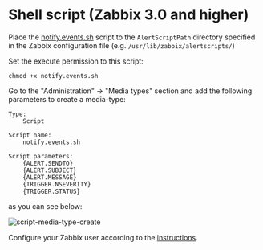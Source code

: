 # Shell script (Zabbix 3.0 and higher)

Place the [notify.events.sh](../../script/notify.events.sh) script to the `AlertScriptPath` directory specified
in the Zabbix configuration file (e.g. `/usr/lib/zabbix/alertscripts/`)

Set the execute permission to this script:
```shell script
chmod +x notify.events.sh
```

Go to the "Administration" -> "Media types" section and add the following parameters to create a media-type:

```text
Type:
    Script

Script name:
    notify.events.sh

Script parameters:
    {ALERT.SENDTO}
    {ALERT.SUBJECT}
    {ALERT.MESSAGE}
    {TRIGGER.NSEVERITY}
    {TRIGGER.STATUS}
```

as you can see below:

![script-media-type-create](../../images/script/media-type-create.png)

Configure your Zabbix user according to the [instructions](user.md).
